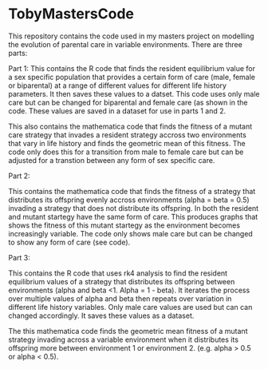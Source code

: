 # TobyMastersCode
This repository contains the code used in my masters project on modelling the evolution of parental care in variable environments. There are three parts:

Part 1:
This contains the R code that finds the resident equilibrium value for a sex specific population that provides a certain form of care (male, female or biparental) at a range of different values for different life history parameters. It then saves these values to a datset. This code uses only male care but can be changed for biparental and female care (as shown in the code. These values are saved in a dataset for use in parts 1 and 2.

This also contains the mathematica code that finds the fitness of a mutant care strategy that invades a resident strategy accross two environments that vary in life history and finds the geometric mean of this fitness. The code only does this for a transition from male to female care but can be adjusted for a transtion between any form of sex specific care.

Part 2:

This contains the mathematica code that finds the fitness of a strategy that distributes its offspring evenly accross environments (alpha = beta = 0.5) invading a strategy that does not distribute its offspring. In both the resident and mutant startegy have the same form of care. This produces graphs that shows the fitness of this mutant startegy as the environment becomes increasingly variable. The code only shows male care but can be changed to show any form of care (see code).

Part 3:

This contains the R code that uses rk4 analysis to find the resident equilibrium values of a strategy that distributes its offspring between environments (alpha and beta <1. Alpha = 1 - beta). It iterates the process over multiple values of alpha and beta then repeats over variation in different life history variables. Only male care values are used but can can changed accordingly. It saves these values as a dataset.

The this mathematica code finds the geometric mean fitness of a mutant strategy invading across a variable environment when it distributes its offspring more between environment 1 or environment 2. (e.g. alpha > 0.5 or alpha < 0.5).
